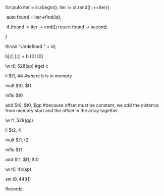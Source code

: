 for(auto iter = st.rbegin(); iter != st.rend(); ++iter){

​	auto found = iter->find(id);

​	if (found != iter -> end()) return found -> second;

}

throw "Undefined " + id;





b[c] [c] = b [0] [0]



lw $t0, 528($sp)	#get c

li $t1, 44			#where b is in memory

mult $t0, $t1

mflo $t0

add $t0, $t0, $gp	#because offset must be constant, we add the distance from memory start and the offset in the array together

lw $t1, 528($gp)

li $t2, 4

mult $t1, t2

mflo $t1

add $t1, $t1, $t0

lw $t0, 44($sp)

sw $t0, 44($t1)	



Records:

